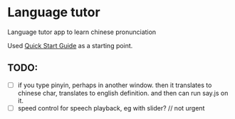 # Language tutor 

Language tutor app to learn chinese pronunciation 

Used [Quick Start Guide](http://electron.atom.io/docs/tutorial/quick-start) as a starting point.


## TODO: 

- [ ] if you type pinyin, perhaps in another window. then it translates to chinese char, translates to english definition. and then can run say.js on it.  
- [ ] speed control for speech playback, eg with slider? // not urgent